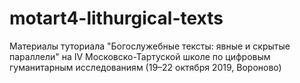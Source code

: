 # motart4-lithurgical-texts
Материалы туториала "Богослужебные тексты: явные и скрытые параллели" на IV Московско-Тартуской школе по цифровым гуманитарным исследованиям (19–22 октября 2019, Вороново)

